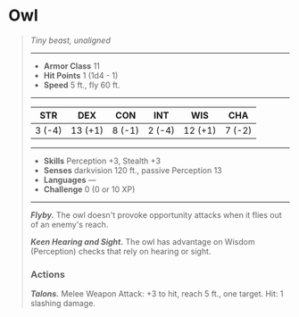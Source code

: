 # Owl
>*Tiny beast, unaligned*
>___
>- **Armor Class** 11
>- **Hit Points** 1 (1d4 - 1)
>- **Speed** 5 ft., fly 60 ft.
>___
>|STR|DEX|CON|INT|WIS|CHA|
>|:---:|:---:|:---:|:---:|:---:|:---:|
>|3 (-4)|13 (+1)|8 (-1)|2 (-4)|12 (+1)|7 (-2)|
>___
>- **Skills** Perception +3, Stealth +3
>- **Senses** darkvision 120 ft., passive Perception 13
>- **Languages** —
>- **Challenge** 0 (0 or 10 XP)
>___
>***Flyby.*** The owl doesn't provoke opportunity attacks when it flies out of an enemy's reach.  
>
>***Keen Hearing and Sight.*** The owl has advantage on Wisdom (Perception) checks that rely on hearing or sight.  
>
>### Actions
>***Talons.*** Melee Weapon Attack: +3 to hit, reach 5 ft., one target. Hit: 1 slashing damage.